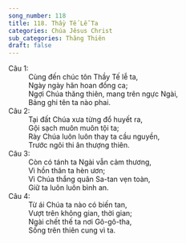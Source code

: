 ```yaml
---
song_number: 118
title: 118. Thầy Tế Lễ Ta
categories: Chúa Jêsus Christ
sub_categories: Thăng Thiên
draft: false
---
```

<dl><dt>Câu 1:</dt><dd data-verse="1">Cùng đến chúc tôn Thầy Tế lễ ta, <br/>Ngày ngày hân hoan đồng ca; <br/>Ngợi Chúa thăng thiên, mang trên ngực Ngài, <br/>Bảng ghi tên ta nào phai. </dd><dt>Câu 2:</dt><dd data-verse="2">Tại đất Chúa xưa từng đổ huyết ra, <br/>Gội sạch muôn muôn tội ta; <br/>Rày Chúa luôn luôn thay ta cầu nguyền, <br/>Trước ngôi thi ân thượng thiên. </dd><dt>Câu 3:</dt><dd data-verse="3">Còn có tánh ta Ngài vẫn cảm thương, <br/>Vì hồn thân ta hèn ươn; <br/>Vì Chúa thắng quân Sa-tan vẹn toàn, <br/>Giữ ta luôn luôn bình an. </dd><dt>Câu 4:</dt><dd data-verse="4">Từ ái Chúa ta nào có biến tan, <br/>Vượt trên không gian, thời gian; <br/>Ngài chết thế ta nơi Gô-gô-tha, <br/>Sống trên thiên cung vì ta. </dd></dl>